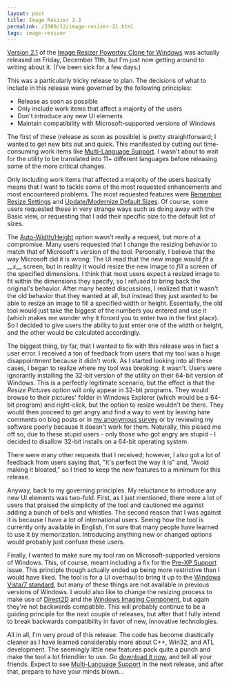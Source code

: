 ```yaml
---
layout: post
title: Image Resizer 2.1
permalink: /2009/12/image-resizer-21.html
tags: image-resizer
---
```


[Version 2.1][1] of the [Image Resizer Powertoy Clone for Windows][2] was actually released on Friday, December 11th,
but I'm just now getting around to writing about it. (I've been sick for a few days.)

This was a particularly tricky release to plan. The decisions of what to include in this release were governed by the
following principles:

* Release as soon as possible
* Only include work items that affect a majority of the users
* Don't introduce any new UI elements
* Maintain compatibility with Microsoft-supported versions of Windows

The first of these (release as soon as possible) is pretty straightforward; I wanted to get new bits out and quick. This
manifested by cutting out time-consuming work items like [Multi-Language Support][3]. I wasn't about to wait for the
utility to be translated into 11+ different languages before releasing some of the more critical changes.

Only including work items that affected a majority of the users basically means that I want to tackle some of the most
requested enhancements and most encountered problems. The most requested features were [Remember Resize Settings][4] and
[Update/Modernize Default Sizes][5]. Of course, some users requested these in very strange ways such as doing away with
the Basic view, or requesting that I add their specific size to the default list of sizes.

The [Auto-Width/Height][6] option wasn't really a request, but more of a compromise. Many users requested that I change
the resizing behavior to match that of Microsoft's version of the tool. Personally, I believe that the way Microsoft did
it is wrong: The UI read that the new image would *fit* a \__\__x____ screen, but in reality it would resize the new
image to *fill* a screen of the specified dimensions. I think that most users expect a resized image to fit within the
dimensions they specify, so I refused to bring back the original's behavior. After many heated discussions, I realized
that it wasn't the old behavior that they wanted at all, but instead they just wanted to be able to resize an image to
fill a specified width or height. Essentially, the old tool would just take the biggest of the numbers you entered and
use it (which makes me wonder why it forced you to enter two in the first place). So I decided to give users the ability
to just enter one of the width or height, and the other would be calculated accordingly.

The biggest thing, by far, that I wanted to fix with this release was in fact a user error. I received a ton of feedback
from users that my tool was a huge disappointment because it didn't work. As I started looking into all these cases, I
began to realize where my tool was breaking: it wasn't. Users were ignorantly installing the 32-bit version of the
utility on their 64-bit version of Windows. This is a perfectly legitimate scenario, but the effect is that the
*Resize Pictures* option will only appear in 32-bit programs. They would browse to their pictures' folder in Windows
Explorer (which would be a 64-bit program) and right-click, but the option to resize wouldn't be there. They would then
proceed to get angry and find a way to vent by leaving hate comments on blog posts or in [my anonymous survey][7] or by
reviewing my software poorly because it doesn't work for them. Naturally, this pissed me off so, due to these stupid
users - only those who got angry are stupid - I decided to disallow 32-bit installs on a 64-bit operating system.

There were many other requests that I received; however, I also got a lot of feedback from users saying that, "It's
perfect the way it is" and, "Avoid making it bloated," so I tried to keep the new features to a minimum for this
release.

Anyway, back to my governing principles. My reluctance to introduce any new UI elements was two-fold. First, as I just
mentioned, there were a lot of users that praised the simplicity of the tool and cautioned me against adding a bunch of
bells and whistles. The second reason that I was against it is because I have a lot of international users. Seeing how
the tool is currently only available in English, I'm sure that many people have learned to use it by memorization.
Introducing anything new or changed options would probably just confuse these users.

Finally, I wanted to make sure my tool ran on Microsoft-supported versions of Windows. This, of course, meant including
a fix for the [Pre-XP Support][8] issue. This principle though actually ended up being more restrictive than I would
have liked. The tool is for a UI overhaul to bring it up to the [Windows Vista/7 standard][9], but many of these things
are not available in previous versions of Windows. I would also like to change the resizing process to make use of
[Direct2D][10] and the [Windows Imaging Component][11], but again they're not backwards compatible. This will probably
continue to be a guiding principle for the next couple of releases, but after that I fully intend to break backwards
compatibility in favor of new, innovative technologies.

All in all, I'm very proud of this release. The code has become drastically cleaner as I have learned considerably more
about C++, Win32, and ATL development. The seemingly little new features pack quite a punch and make the tool a lot
friendlier to use. Go [download it now][1], and tell all your friends. Expect to see [Multi-Language Support][3] in the
next release, and after that, prepare to have your minds blown...


  [1]: http://imageresizer.codeplex.com/Release/ProjectReleases.aspx?ReleaseId=30247
  [2]: http://imageresizer.codeplex.com
  [3]: http://imageresizer.codeplex.com/WorkItem/View.aspx?WorkItemId=2225
  [4]: http://imageresizer.codeplex.com/WorkItem/View.aspx?WorkItemId=2151
  [5]: http://imageresizer.codeplex.com/WorkItem/View.aspx?WorkItemId=3167
  [6]: http://imageresizer.codeplex.com/WorkItem/View.aspx?WorkItemId=3206
  [7]: http://spreadsheets.google.com/viewform?formkey=dGluVGxIOUY5X1ZsMEhoZmI3anp0RXc6MA..
  [8]: http://imageresizer.codeplex.com/WorkItem/View.aspx?WorkItemId=2437
  [9]: http://msdn.microsoft.com/en-us/library/aa511258.aspx
  [10]: http://msdn.microsoft.com/en-us/library/dd370987.aspx
  [11]: http://msdn.microsoft.com/en-us/library/ee719902.aspx
